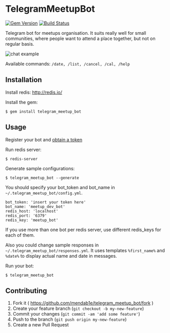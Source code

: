 # TelegramMeetupBot

[![Gem Version](https://badge.fury.io/rb/telegram_meetup_bot.svg)](http://badge.fury.io/rb/telegram_meetup_bot) [![Build Status](https://travis-ci.org/mendab1e/telegram_meetup_bot.svg)](https://travis-ci.org/mendab1e/telegram_meetup_bot)

Telegram bot for meetups organisation. It suits really well for small communities, where people want to attend a place together, but not on regular basis.

![chat example](https://cloud.githubusercontent.com/assets/854386/10962172/1461e79a-83a7-11e5-94b4-78c6d53f648c.png)

Available commands: ```/date, /list, /cancel, /cal, /help```

## Installation

Install redis: http://redis.io/

Install the gem:

    $ gem install telegram_meetup_bot

## Usage

Register your bot and [obtain a token](https://core.telegram.org/bots#botfather)

Run redis server:

    $ redis-server

Generate sample configurations:

    $ telegram_meetup_bot --generate

You should specify your bot_token and bot_name in ```~/.telegram_meetup_bot/config.yml```.
```
bot_token: 'insert your token here'
bot_name: 'meetup_dev_bot'
redis_host: 'localhost'
redis_port: '6379'
redis_key: 'meetup_bot'
```
If you use more than one bot per redis server, use different redis_keys for each of them.

Also you could change sample responses in ```~/.telegram_meetup_bot/responses.yml```. It uses templates ```%first_name%``` and ```%date%``` to display actual name and date in messages.

Run your bot:

    $ telegram_meetup_bot

## Contributing

1. Fork it ( https://github.com/mendab1e/telegram_meetup_bot/fork )
2. Create your feature branch (`git checkout -b my-new-feature`)
3. Commit your changes (`git commit -am 'add some feature'`)
4. Push to the branch (`git push origin my-new-feature`)
5. Create a new Pull Request
